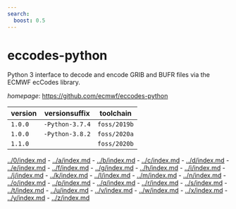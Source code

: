 ```yaml
---
search:
  boost: 0.5
---
```

# eccodes-python

Python 3 interface to decode and encode GRIB and BUFR files via the ECMWF ecCodes library.

*homepage*: <https://github.com/ecmwf/eccodes-python>

version | versionsuffix | toolchain
--------|---------------|----------
``1.0.0`` | ``-Python-3.7.4`` | ``foss/2019b``
``1.0.0`` | ``-Python-3.8.2`` | ``foss/2020a``
``1.1.0`` |  | ``foss/2020b``

[../0/index.md](0) - [../a/index.md](a) - [../b/index.md](b) - [../c/index.md](c) - [../d/index.md](d) - [../e/index.md](e) - [../f/index.md](f) - [../g/index.md](g) - [../h/index.md](h) - [../i/index.md](i) - [../j/index.md](j) - [../k/index.md](k) - [../l/index.md](l) - [../m/index.md](m) - [../n/index.md](n) - [../o/index.md](o) - [../p/index.md](p) - [../q/index.md](q) - [../r/index.md](r) - [../s/index.md](s) - [../t/index.md](t) - [../u/index.md](u) - [../v/index.md](v) - [../w/index.md](w) - [../x/index.md](x) - [../y/index.md](y) - [../z/index.md](z)

